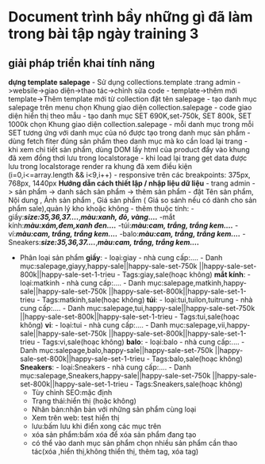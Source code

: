 # Document trình bầy những gì đã làm trong bài tập ngày training 3
## giải pháp triển khai tính năng
**dựng template salepage**
    - Sử dụng collections.template :trang admin ->websile->giao diện->thao tác->chỉnh sửa code
    - template->thêm mới template->Thêm template mới từ collection đặt tên salepage
    - tạo danh mục salepage trên menu chọn Khung giao diện collection.salepage
    - code giao diện hiển thị theo mẫu
    - tạo danh mục SET 690K,set-750k, SET 800k, SET 1000k chọn Khung giao diện collection.salepage
    - mỗi danh mục trong mỗi SET tương ứng với danh mục của nó được tạo trong danh mục sản phẩm
    - dùng fetch fiter đúng sản phẩm theo danh mục mà ko cần load lại trang
    - khi xem chi tiết sản phẩm, dùng DOM lấy html của product đẩy vào khung đã xem đồng thơi lưu trong localstorage
    - khi load lại trang get data được lưu trong localstorage render ra khung đã xem điều kiện (i=0,i<=array.length && i<9,i++)
    - responsive trên các breakpoints: 375px, 768px, 1440px
**Hướng dẫn cách thiết lập / nhập liệu dữ liệu**
    - trang admin -> sản phẩm -> danh sách sản phẩm -> thêm sản phẩm
    - đặt Tên sản phẩm, Nội dung , Ảnh sản phẩm , Giá sản phẩm ( Giá so sánh nếu có dành cho sản phẩm sale),quản lý kho khoặc không
    - thêm thuộc tính:
        -giầy:**_size:35,36,37...._**,**_màu:xanh, đỏ, vàng...._**
        -mắt kính:**_màu:xám,đem,xanh đen...._**
        -túi:**_màu:cam, trắng, trắng kem...._**
        -ví:**_màu:cam, trắng, trắng kem...._**
        -balo:**_màu:cam, trắng, trắng kem...._**
        -Sneakers:**_size:35,36,37...._**,**_màu:cam, trắng, trắng kem...._**
- Phân loại sản phẩm
        **giầy**:
            - loại:giay
            - nhà cung cấp:....
            - Danh mục:salepage,giayy,happy-sale||happy-sale-set-750k ||happy-sale-set-800k||happy-sale-set-1-trieu
            - Tags:giay,sale(hoạc không)
        **mắt kính**:
            - loại:matkinh
            - nhà cung cấp:....
            - Danh mục:salepage,matkinh,happy-sale||happy-sale-set-750k ||happy-sale-set-800k||happy-sale-set-1-trieu
            - Tags:matkinh,sale(hoạc không)
        **túi**:
            - loại:tui,tuilon,tuitrung
            - nhà cung cấp:....
            - Danh mục:salepage,tui,happy-sale||happy-sale-set-750k ||happy-sale-set-800k||happy-sale-set-1-trieu
            - Tags:tui,sale(hoạc không)
        **vi**:
            - loại:tui
            - nhà cung cấp:....
            - Danh mục:salepage,vii,happy-sale||happy-sale-set-750k ||happy-sale-set-800k||happy-sale-set-1-trieu
            - Tags:vi,sale(hoạc không)
        **balo**:
            - loại:balo
            - nhà cung cấp:....
            - Danh mục:salepage,balo,happy-sale||happy-sale-set-750k ||happy-sale-set-800k||happy-sale-set-1-trieu
            - Tags:balo,sale(hoạc không)
        **Sneakers**:
            - loại:Sneakers
            - nhà cung cấp:....
            - Danh mục:salepage,Sneakers,happy-sale||happy-sale-set-750k ||happy-sale-set-800k||happy-sale-set-1-trieu
            - Tags:Sneakers,sale(hoạc không)
    - Tùy chỉnh SEO:mặc định
    - Trạng thái:hiển thị (hoặc không)
    - Nhân bản:nhận bản với những sản phẩm cùng loại
    - Xem trên web: test hiển thị
    - lưu:bấm lưu khi điển xong các mục trên
    - xóa sản phẩm:bấm xóa để xóa sản phẩm đang tạo
    - có thể vào danh mục sản phẩm chọn nhiều sản phẩm cần thao tác(xóa ,hiển thị,không thiển thị, thêm tag, xóa tag)

